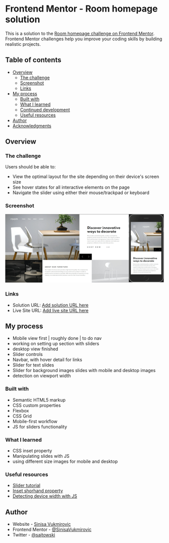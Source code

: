 # Frontend Mentor - Room homepage solution

This is a solution to the [Room homepage challenge on Frontend Mentor](https://www.frontendmentor.io/challenges/room-homepage-BtdBY_ENq). Frontend Mentor challenges help you improve your coding skills by building realistic projects. 

## Table of contents

- [Overview](#overview)
  - [The challenge](#the-challenge)
  - [Screenshot](#screenshot)
  - [Links](#links)
- [My process](#my-process)
  - [Built with](#built-with)
  - [What I learned](#what-i-learned)
  - [Continued development](#continued-development)
  - [Useful resources](#useful-resources)
- [Author](#author)
- [Acknowledgments](#acknowledgments)

## Overview

### The challenge

Users should be able to:

- View the optimal layout for the site depending on their device's screen size
- See hover states for all interactive elements on the page
- Navigate the slider using either their mouse/trackpad or keyboard

### Screenshot

![Image](./screenshot.png)

### Links

- Solution URL: [Add solution URL here](https://your-solution-url.com)
- Live Site URL: [Add live site URL here](https://your-live-site-url.com)

## My process

- Mobile view first | roughly done | to do nav
- working on setting up section with sliders
- desktop view finished
- Slider controls
- Navbar, with hover detail for links
- Slider for text slides
- Slider for background images slides with mobile and desktop images
- detection on viewport width

### Built with

- Semantic HTML5 markup
- CSS custom properties
- Flexbox
- CSS Grid
- Mobile-first workflow
- JS for sliders functionality

### What I learned

- CSS inset property
- Manipulating slides with JS
- using different size images for mobile and desktop

### Useful resources

- [Slider tutorial](https://www.youtube.com/watch?v=9HcxHDS2w1s)
- [Inset shorhand property](https://developer.mozilla.org/en-US/docs/Web/CSS/inset)
- [Detecting device width with JS](https://stackoverflow.com/questions/1248081/how-to-get-the-browser-viewport-dimensions)

## Author

- Website - [Sinisa Vukmirovic](https://github.com/SinisaVukmirovic)
- Frontend Mentor - [@SinisaVukmirovic](https://www.frontendmentor.io/profile/SinisaVukmirovic)
- Twitter - [@sajtowski](https://twitter.com/sajtowski)